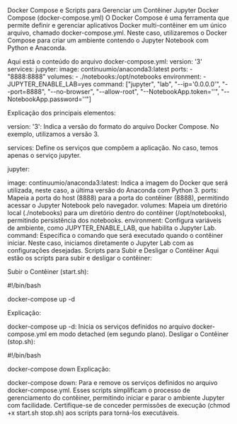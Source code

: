 Docker Compose e Scripts para Gerenciar um Contêiner Jupyter
Docker Compose (docker-compose.yml)
O Docker Compose é uma ferramenta que permite definir e gerenciar aplicativos Docker multi-contêiner em um único arquivo, chamado docker-compose.yml. Neste caso, utilizaremos o Docker Compose para criar um ambiente contendo o Jupyter Notebook com Python e Anaconda.

Aqui está o conteúdo do arquivo docker-compose.yml:
version: '3'
services:
  jupyter:
    image: continuumio/anaconda3:latest
    ports:
      - "8888:8888"
    volumes:
      - ./notebooks:/opt/notebooks
    environment:
      - JUPYTER_ENABLE_LAB=yes
    command: ["jupyter", "lab", "--ip='0.0.0.0'", "--port=8888", "--no-browser", "--allow-root", "--NotebookApp.token=''", "--NotebookApp.password=''"]

Explicação dos principais elementos:

version: '3': Indica a versão do formato do arquivo Docker Compose. No exemplo, utilizamos a versão 3.

services: Define os serviços que compõem a aplicação. No caso, temos apenas o serviço jupyter.

jupyter:

image: continuumio/anaconda3:latest: Indica a imagem do Docker que será utilizada, neste caso, a última versão do Anaconda com Python 3.
ports: Mapeia a porta do host (8888) para a porta do contêiner (8888), permitindo acessar o Jupyter Notebook pelo navegador.
volumes: Mapeia um diretório local (./notebooks) para um diretório dentro do contêiner (/opt/notebooks), permitindo persistência dos notebooks.
environment: Configura variáveis de ambiente, como JUPYTER_ENABLE_LAB, que habilita o Jupyter Lab.
command: Especifica o comando que será executado quando o contêiner iniciar. Neste caso, iniciamos diretamente o Jupyter Lab com as configurações desejadas.
Scripts para Subir e Desligar o Contêiner
Aqui estão os scripts para subir e desligar o contêiner:

Subir o Contêiner (start.sh):

#!/bin/bash

docker-compose up -d


Explicação:

docker-compose up -d: Inicia os serviços definidos no arquivo docker-compose.yml em modo detached (em segundo plano).
Desligar o Contêiner (stop.sh):

#!/bin/bash

docker-compose down
Explicação:

docker-compose down: Para e remove os serviços definidos no arquivo docker-compose.yml.
Esses scripts simplificam o processo de gerenciamento do contêiner, permitindo iniciar e parar o ambiente Jupyter com facilidade. Certifique-se de conceder permissões de execução (chmod +x start.sh stop.sh) aos scripts para torná-los executáveis.

